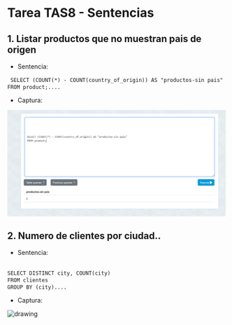 # Tarea TAS8 - Sentencias
## 1. Listar productos que no muestran pais de origen
  - Sentencia:
  ```
   SELECT (COUNT(*) - COUNT(country_of_origin)) AS "productos-sin pais"
FROM product;....
  ```
  - Captura:

<img src="./carpetas/CARPETAS/Captura de pantalla 2024-05-30 154947.png" alt="drawing" width="500"/>

## 2. Numero de clientes por ciudad..
  - Sentencia:
  ```
  
SELECT DISTINCT city, COUNT(city)
FROM clientes 
GROUP BY (city)....
  ```
  - Captura:

<img src="./carpetas/CARPETAS /Captura de pantalla 2024-05-30 154947.png  " alt="drawing" width="500"/>





